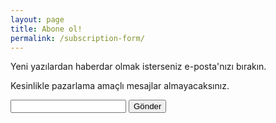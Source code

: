 ```yaml
---
layout: page
title: Abone ol!
permalink: /subscription-form/
---
```


Yeni yazılardan haberdar olmak isterseniz e-posta'nızı bırakın. 


Kesinlikle pazarlama amaçlı mesajlar almayacaksınız. 

<form action="https://getsimpleform.com/messages?form_api_token=142e3c67f698ef66966ef5177d9bff65" method="post">
  <!-- the redirect_to is optional, the form will redirect to the referrer on submission -->
  <input type='hidden' name='redirect_to' value='<turansert.com/subscription-thank-you>' />
  <!-- E-postanızı girin -->
  <input type='text' name='e-posta' />
  <input type='submit' value='Gönder' />
</form>
